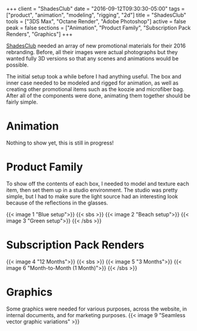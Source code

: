 +++
client = "ShadesClub"
date = "2016-09-12T09:30:30-05:00"
tags = ["product", "animation", "modeling", "rigging", "2d"]
title = "ShadesClub"
tools = ["3DS Max", "Octane Render", "Adobe Photoshop"]
active = false
peak = false
sections = ["Animation", "Product Family", "Subscription Pack Renders", "Graphics"]
+++

[ShadesClub](http://www.shadesclub.com/) needed an array of new promotional materials for their 2016 rebranding. Before, all their images were actual photographs but they wanted fully 3D versions so that any scenes and animations would be possible.<!--more-->

The initial setup took a while before I had anything useful. The box and inner case needed to be modeled and rigged for animation, as well as creating other promotional items such as the koozie and microfiber bag. After all of the components were done, animating them together should be fairly simple.

# Animation
Nothing to show yet, this is still in progress!

# Product Family
To show off the contents of each box, I needed to model and texture each item, then set them up in a studio environment. The studio was pretty simple, but I had to make sure the light source had an interesting look because of the reflections in the glasses.

{{< image 1 "Blue setup">}}
{{< sbs >}}
  {{< image 2 "Beach setup">}}
  {{< image 3 "Green setup">}}
{{< /sbs >}}

# Subscription Pack Renders
{{< image 4 "12 Months">}}
{{< sbs >}}
  {{< image 5 "3 Months">}}
  {{< image 6 "Month-to-Month (1 Month)">}}
{{< /sbs >}}

# Graphics
Some graphics were needed for various purposes, across the website, in internal documents, and for marketing purposes.
{{< image 9 "Seamless vector graphic variations" >}}
